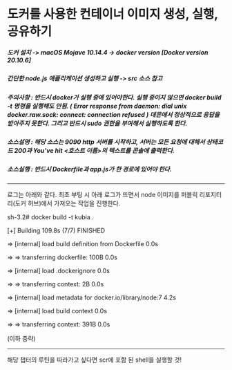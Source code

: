 # 도커를 사용한 컨테이너 이미지 생성, 실행, 공유하기

##### 도커 설치 -> macOS Mojave 10.14.4 -> docker version [Docker version 20.10.6]



##### 간단한 node.js 애플리케이션 생성하고 실행 -> src 소스 참고



##### 주의사항 : 반드시 docker가 실행 중에 있어야한다. 실행 중이지 않으면 docker build -t 명령을 실행해도 안됨. ( Error response from daemon: dial unix docker.raw.sock: connect: connection refused ) 데몬에서 정상적으로 응답을 받아주지 못한다. 그리고 반드시 sudo 권한을 부여해서 실행하도록 한다.




##### 소스설명 : 해당 소스는 9090 http 서버를 시작하고, 서버는 모든 요청에 대해서 상태코드 200과 You've hit <호스트 이름>의 텍스트를 콘솔에 출력한다.




##### 소스실행 : 반드시 Dockerfile과 app.js가 한 경로에 있어야 한다.

<hr/>

로그는 아래와 같다. 최초 부팅 시 아래 로그가 뜨면서 node 이미지를 퍼블릭 리포지터리(도커 허브)에서 가져오는 작업을 진행한다.

sh-3.2# docker build -t kubia .

[+] Building 109.8s (7/7) FINISHED

 => [internal] load build definition from Dockerfile                    0.0s
 
 => => transferring dockerfile: 100B                                    0.0s
 
 => [internal] load .dockerignore                                       0.0s
 
 => => transferring context: 2B                                         0.0s
 
 => [internal] load metadata for docker.io/library/node:7               4.2s
 
 => [internal] load build context                                       0.0s
 
 => => transferring context: 391B                                       0.0s
 
 (이하 중략)
 
 
 <hr/>
 
 
 
 해당 챕터의 루틴을 따라가고 싶다면 scr에 포함 된 shell을 실행할 것!
